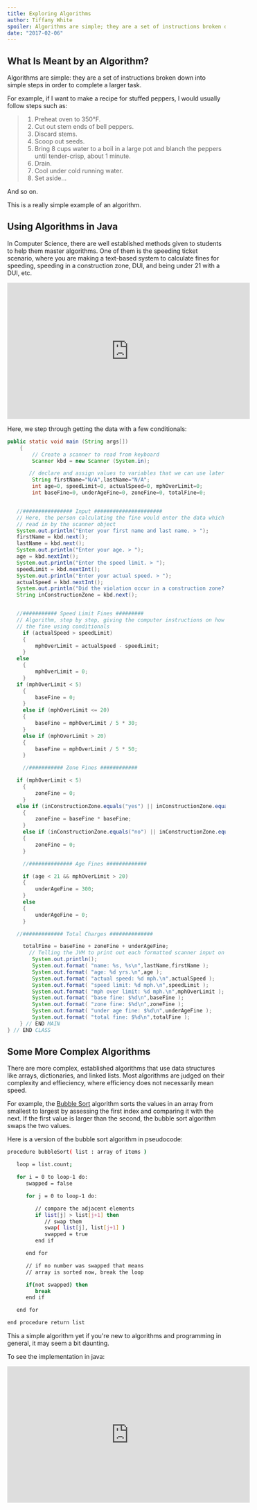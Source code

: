 ```yaml
---
title: Exploring Algorithms
author: Tiffany White
spoiler: Algorithms are simple; they are a set of instructions broken down into simple steps in order to complete a larger task.
date: "2017-02-06"
---
```

## What Is Meant by an Algorithm?

Algorithms are simple: they are a set of instructions broken down into simple steps in order to complete a larger task.

For example, if I want to make a recipe for stuffed peppers, I would usually follow steps such as:

>  1. Preheat oven to 350°F.
>  2. Cut out stem ends of bell peppers.
>  3. Discard stems.
>  4. Scoop out seeds.
>  5. Bring 8 cups water to a boil in a large pot and blanch the peppers until tender-crisp, about 1 minute.
>  6. Drain.
>  7. Cool under cold running water.
>  8. Set aside...

And so on.

This is a really simple example of an algorithm.

## Using Algorithms in Java

In Computer Science, there are well established methods given to students to help them master algorithms. One of them is the speeding ticket scenario, where you are making a text-based system to calculate fines for speeding, speeding in a construction zone, DUI, and being under 21 with a DUI, etc.

<iframe width="560" height="315" src="https://www.youtube.com/embed/XSLj46Lfpfk?autoplay=0" frameborder="0" allowfullscreen></iframe>

Here, we step through getting the data with a few conditionals:

```java
public static void main (String args[])
	{
		// Create a scanner to read from keyboard
		Scanner kbd = new Scanner (System.in);

       // declare and assign values to variables that we can use later
		String firstName="N/A",lastName="N/A";
		int age=0, speedLimit=0, actualSpeed=0, mphOverLimit=0;
		int baseFine=0, underAgeFine=0, zoneFine=0, totalFine=0;


   //################ Input ######################
   // Here, the person calculating the fine would enter the data which is
   // read in by the scanner object
   System.out.println("Enter your first name and last name. > ");
   firstName = kbd.next();
   lastName = kbd.next();
   System.out.println("Enter your age. > ");
   age = kbd.nextInt();
   System.out.println("Enter the speed limit. > ");
   speedLimit = kbd.nextInt();
   System.out.println("Enter your actual speed. > ");
   actualSpeed = kbd.nextInt();
   System.out.println("Did the violation occur in a construction zone? Enter yes or no. > ");
   String inConstructionZone = kbd.next();


   //########### Speed Limit Fines #########
   // Algorithm, step by step, giving the computer instructions on how to calculate
   // the fine using conditionals
	 if (actualSpeed > speedLimit)
	 {
		 mphOverLimit = actualSpeed - speedLimit;
	 }
   else
	 {
		 mphOverLimit = 0;
	 }
   if (mphOverLimit < 5)
	 {
		 baseFine = 0;
	 }
	 else if (mphOverLimit <= 20)
	 {
		 baseFine = mphOverLimit / 5 * 30;
	 }
	 else if (mphOverLimit > 20)
	 {
		 baseFine = mphOverLimit / 5 * 50;
	 }

	 //########### Zone Fines ############

   if (mphOverLimit < 5)
	 {
		 zoneFine = 0;
	 }
   else if (inConstructionZone.equals("yes") || inConstructionZone.equals("y") || inConstructionZone.equals("Yes") || inConstructionZone.equals("YES"))
	 {
		 zoneFine = baseFine * baseFine;
	 }
	 else if (inConstructionZone.equals("no") || inConstructionZone.equals("n") || inConstructionZone.equals("No") || inConstructionZone.equals("NO"))
	 {
		 zoneFine = 0;
	 }

	 //############## Age Fines #############

	 if (age < 21 && mphOverLimit > 20)
	 {
		 underAgeFine = 300;
	 }
	 else
	 {
		 underAgeFine = 0;
	 }

   //############# Total Charges ##############

	 totalFine = baseFine + zoneFine + underAgeFine;
	   // Telling the JVM to print out each formatted scanner input on a new line
		System.out.println();
		System.out.format( "name: %s, %s\n",lastName,firstName );
		System.out.format( "age: %d yrs.\n",age );
		System.out.format( "actual speed: %d mph.\n",actualSpeed );
		System.out.format( "speed limit: %d mph.\n",speedLimit );
		System.out.format( "mph over limit: %d mph.\n",mphOverLimit );
		System.out.format( "base fine: $%d\n",baseFine );
		System.out.format( "zone fine: $%d\n",zoneFine );
		System.out.format( "under age fine: $%d\n",underAgeFine );
		System.out.format( "total fine: $%d\n",totalFine );
	} // END MAIN
} // END CLASS
```

## Some More Complex Algorithms

There are more complex, established algorithms that use data structures like arrays, dictionaries, and linked lists. Most algorithms are judged on their complexity and effieciency, where efficiency does not necessarily mean speed.

For example, the [Bubble Sort](https://en.wikipedia.org/wiki/Bubble_sort) algorithm sorts the values in an array from smallest to largest by assessing the first index and comparing it with the next. If the first value is larger than the second, the bubble sort algorithm swaps the two values.

Here is a version of the bubble sort algorithm in pseudocode:

```bash
procedure bubbleSort( list : array of items )

   loop = list.count;

   for i = 0 to loop-1 do:
      swapped = false

      for j = 0 to loop-1 do:

         // compare the adjacent elements
         if list[j] > list[j+1] then
            // swap them
            swap( list[j], list[j+1] )
            swapped = true
         end if

      end for

      // if no number was swapped that means
      // array is sorted now, break the loop

      if(not swapped) then
         break
      end if

   end for

end procedure return list
```
This a simple algorithm yet if you're new to algorithms and programming in general, it may seem a bit daunting.

To see the implementation in java:

<iframe width="560" height="315" src="https://www.youtube.com/embed/RqfWvIsYmsc?autoplay=0" frameborder="0" allowfullscreen></iframe>






